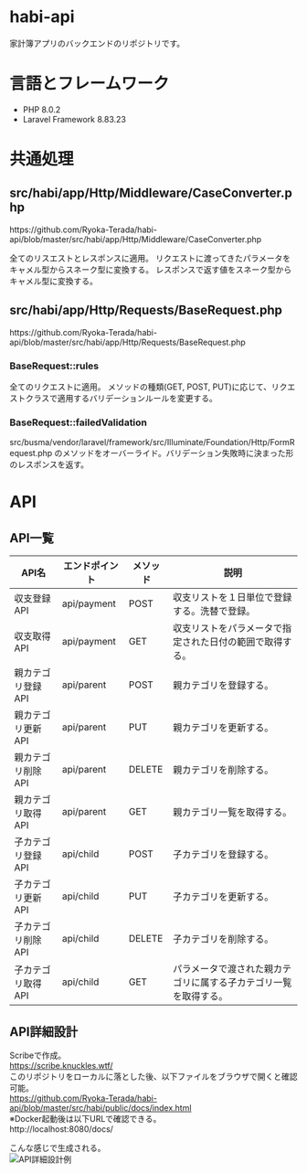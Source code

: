 # habi-api
家計簿アプリのバックエンドのリポジトリです。

# 言語とフレームワーク
- PHP 8.0.2
- Laravel Framework 8.83.23

# 共通処理

<h2>src/habi/app/Http/Middleware/CaseConverter.php</h2>
https://github.com/Ryoka-Terada/habi-api/blob/master/src/habi/app/Http/Middleware/CaseConverter.php<br />
<p>
全てのリスエストとレスポンスに適用。	
リクエストに渡ってきたパラメータをキャメル型からスネーク型に変換する。	
レスポンスで返す値をスネーク型からキャメル型に変換する。	
</p>
		
<h2>src/habi/app/Http/Requests/BaseRequest.php</h2>
https://github.com/Ryoka-Terada/habi-api/blob/master/src/habi/app/Http/Requests/BaseRequest.php<br />
<div>
	<h3>BaseRequest::rules</h3>
	<p>
    全てのリクエストに適用。
		メソッドの種類(GET, POST, PUT)に応じて、リクエストクラスで適用するバリデーションルールを変更する。
  </p>
	<h3>BaseRequest::failedValidation</h3>
  <p>
		src/busma/vendor/laravel/framework/src/Illuminate/Foundation/Http/FormRequest.php
		のメソッドをオーバーライド。バリデーション失敗時に決まった形のレスポンスを返す。
  </p>
</div>

# API
## API一覧

|  API名  |  エンドポイント  | メソッド | 説明 |
| ---- | ---- | ---- | ---- |
|  収支登録API  |  api/payment  |  POST  |  収支リストを１日単位で登録する。洗替で登録。  |
|  収支取得API  |  api/payment  |  GET  |  収支リストをパラメータで指定された日付の範囲で取得する。  |
|  親カテゴリ登録API  |  api/parent  |  POST  |  親カテゴリを登録する。  |
|  親カテゴリ更新API  |  api/parent  |  PUT  |  親カテゴリを更新する。  |
|  親カテゴリ削除API  |  api/parent  |  DELETE  |  親カテゴリを削除する。  |
|  親カテゴリ取得API  |  api/parent  |  GET  |  親カテゴリ一覧を取得する。  |
|  子カテゴリ登録API  |  api/child  |  POST  |  子カテゴリを登録する。  |
|  子カテゴリ更新API  |  api/child  |  PUT  |  子カテゴリを更新する。  |
|  子カテゴリ削除API  |  api/child  |  DELETE  |  子カテゴリを削除する。  |
|  子カテゴリ取得API  |  api/child  |  GET  |  パラメータで渡された親カテゴリに属する子カテゴリ一覧を取得する。  |

## API詳細設計

Scribeで作成。<br />
https://scribe.knuckles.wtf/<br />
このリポジトリをローカルに落とした後、以下ファイルをブラウザで開くと確認可能。<br />
https://github.com/Ryoka-Terada/habi-api/blob/master/src/habi/public/docs/index.html<br />
※Docker起動後は以下URLで確認できる。<br />
http://localhost:8080/docs/

こんな感じで生成される。<br />
![API詳細設計例](https://user-images.githubusercontent.com/77401198/220426591-f7e3265f-b752-4e0b-835b-fede94facfcf.png)

